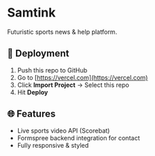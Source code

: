 
# Samtink

Futuristic sports news & help platform.

## 🚀 Deployment

1. Push this repo to GitHub
2. Go to [https://vercel.com](https://vercel.com)
3. Click **Import Project** → Select this repo
4. Hit **Deploy**

## 🌐 Features

- Live sports video API (Scorebat)
- Formspree backend integration for contact
- Fully responsive & styled
